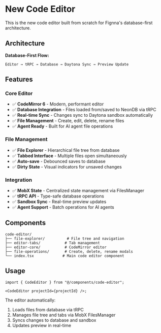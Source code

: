 # New Code Editor

This is the new code editor built from scratch for Fignna's database-first architecture.

## Architecture

**Database-First Flow:**

```
Editor → tRPC → Database → Daytona Sync → Preview Update
```

## Features

### Core Editor

- ✅ **CodeMirror 6** - Modern, performant editor
- ✅ **Database Integration** - Files loaded from/saved to NeonDB via tRPC
- ✅ **Real-time Sync** - Changes sync to Daytona sandbox automatically
- ✅ **File Management** - Create, edit, delete, rename files
- ✅ **Agent Ready** - Built for AI agent file operations

### File Management

- ✅ **File Explorer** - Hierarchical file tree from database
- ✅ **Tabbed Interface** - Multiple files open simultaneously
- ✅ **Auto-save** - Debounced saves to database
- ✅ **Dirty State** - Visual indicators for unsaved changes

### Integration

- ✅ **MobX State** - Centralized state management via FilesManager
- ✅ **tRPC API** - Type-safe database operations
- ✅ **Sandbox Sync** - Real-time preview updates
- ✅ **Agent Support** - Batch operations for AI agents

## Components

```
code-editor/
├── file-explorer/          # File tree and navigation
├── editor-tabs/           # Tab management
├── editor-core/           # CodeMirror editor
├── file-operations/       # Create, delete, rename modals
└── index.tsx             # Main code editor component
```

## Usage

```tsx
import { CodeEditor } from "@/components/code-editor";

<CodeEditor projectId={projectId} />;
```

The editor automatically:

1. Loads files from database via tRPC
2. Manages file tree and tabs via MobX FilesManager
3. Syncs changes to database and sandbox
4. Updates preview in real-time
